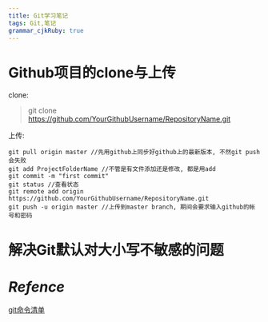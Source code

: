 ```yaml
---
title: Git学习笔记 
tags: Git,笔记
grammar_cjkRuby: true
---
```



# Github项目的clone与上传

clone:

> git clone  https://github.com/YourGithubUsername/RepositoryName.git

上传:
~~~
git pull origin master //先用github上同步好github上的最新版本, 不然git push会失败
git add ProjectFolderName //不管是有文件添加还是修改, 都是用add
git commit -m "first commit"
git status //查看状态
git remote add origin https://github.com/YourGithubUsername/RepositoryName.git
git push -u origin master //上传到master branch, 期间会要求输入github的帐号和密码
~~~

# 解决Git默认对大小写不敏感的问题



# *Refence*

[git命令清单](http://www.ruanyifeng.com/blog/2015/12/git-cheat-sheet.html)